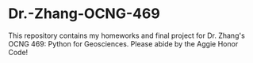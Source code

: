 # Dr.-Zhang-OCNG-469
This repository contains my homeworks and final project for Dr. Zhang's OCNG 469: Python for Geosciences. Please abide by the Aggie Honor Code!
